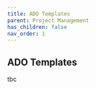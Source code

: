 ```yaml
---
title: ADO Templates
parent: Project Management
has_children: false
nav_order: 1
---
```


## ADO Templates

tbc

